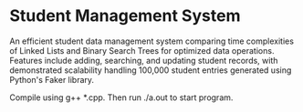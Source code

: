 # Student Management System
An efficient student data management system comparing time complexities of Linked Lists and Binary Search Trees for optimized data operations. Features include adding, searching, and updating student records, with demonstrated scalability handling 100,000 student entries generated using Python's Faker library.

Compile using g++ *.cpp.
Then run ./a.out to start program.
